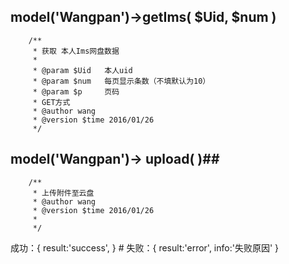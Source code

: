 ## model('Wangpan')->getIms( $Uid, $num ) ##
      
        /**
         * 获取 本人Ims网盘数据
         * 
         * @param $Uid   本人uid
         * @param $num   每页显示条数（不填默认为10）
         * @param $p     页码
         * GET方式
         * @author wang
         * @version $time 2016/01/26 
         */ 


## model('Wangpan')-> upload( )##

        /**
         * 上传附件至云盘
         * @author wang
         * @version $time 2016/01/26 
         *  
         */

成功：{ result:'success',  } #
失败：{ result:'error', info:'失败原因' }
        